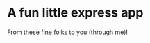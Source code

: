 # A fun little express app

From [these fine folks](https://medium.freecodecamp.org/getting-off-the-ground-with-expressjs-89ada7ef4e59) to you (through me)!
